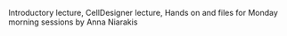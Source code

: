 Introductory lecture, CellDesigner lecture, Hands on and files for Monday morning sessions by Anna Niarakis
